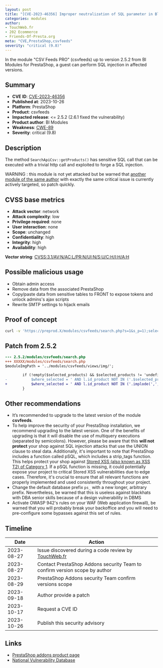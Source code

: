 ```yaml
---
layout: post
title: "[CVE-2023-46356] Improper neutralization of SQL parameter in Bl Modules - CSV Feeds PRO module for PrestaShop"
categories: modules
author:
- TouchWeb.fr
- 202 Ecommerce
- Friends-Of-Presta.org
meta: "CVE,PrestaShop,csvfeeds"
severity: "critical (9.8)"
---
```


In the module "CSV Feeds PRO" (csvfeeds) up to version 2.5.2 from Bl Modules for PrestaShop, a guest can perform SQL injection in affected versions.


## Summary

* **CVE ID**: [CVE-2023-46356](https://cve.mitre.org/cgi-bin/cvename.cgi?name=CVE-2023-46356)
* **Published at**: 2023-10-26
* **Platform**: PrestaShop
* **Product**: csvfeeds
* **Impacted release**: <= 2.5.2 (2.6.1 fixed the vulnerability)
* **Product author**: Bl Modules
* **Weakness**: [CWE-89](https://cwe.mitre.org/data/definitions/89.html)
* **Severity**: critical (9.8)

## Description

The method `SearchApiCsv::getProducts()` has sensitive SQL call that can be executed with a trivial http call and exploited to forge a SQL injection.

WARNING : this module is not yet attacked but be warned that [another module of the same author](https://github.com/friends-of-presta/security-advisories/blob/main/_posts/2023-08-29-xmlfeeds.md) with exactly the same critical issue is currently actively targeted, so patch quickly.

## CVSS base metrics

* **Attack vector**: network
* **Attack complexity**: low
* **Privilege required**: none
* **User interaction**: none
* **Scope**: unchanged
* **Confidentiality**: high
* **Integrity**: high
* **Availability**: high

**Vector string**: [CVSS:3.1/AV:N/AC:L/PR:N/UI:N/S:U/C:H/I:H/A:H](https://nvd.nist.gov/vuln-metrics/cvss/v3-calculator?vector=AV:N/AC:L/PR:N/UI:N/S:U/C:H/I:H/A:H)

## Possible malicious usage

* Obtain admin access
* Remove data from the associated PrestaShop
* Copy/paste data from sensitive tables to FRONT to expose tokens and unlock admins's ajax scripts
* Rewrite SMTP settings to hijack emails


## Proof of concept


```bash
curl -v 'https://preprod.X/modules/csvfeeds/search.php?s=1&s_p=1);select(0x73656C65637420736C656570283432293B)INTO@a;prepare`b`from@a;execute`b`;--'
```

## Patch from 2.5.2

```diff
--- 2.5.2/modules/csvfeeds/search.php
+++ XXXXX/modules/csvfeeds/search.php
$moduleImgPath = '../modules/csvfeeds/views/img/';

        if (!empty($selected_products) && $selected_products != 'undefined') {
-           $where_selected = ' AND l.id_product NOT IN ('.$selected_products.')';
+           $where_selected = ' AND l.id_product NOT IN ('.implode(',', array_map('intval', explode(',', $selected_products))).')';
        }
```

## Other recommendations

* It’s recommended to upgrade to the latest version of the module **csvfeeds**.
* To help improve the security of your PrestaShop installation, we recommend upgrading to the latest version. One of the benefits of upgrading is that it will disable the use of multiquery executions (separated by semicolons). However, please be aware that this **will not protect** your shop against SQL injection attacks that use the UNION clause to steal data. Additionally, it's important to note that PrestaShop includes a function called pSQL, which includes a strip_tags function. This helps protect your shop against [Stored XSS (also known as XSS T2) of Category 1](https://security.friendsofpresta.org/modules/2023/02/07/stored-xss.html). If a pSQL function is missing, it could potentially expose your project to critical Stored XSS vulnerabilities due to edge cases. Therefore, it's crucial to ensure that all relevant functions are properly implemented and used consistently throughout your project.
* Change the default database prefix `ps_` with a new longer, arbitrary prefix. Nevertheless, be warned that this is useless against blackhats with DBA senior skills because of a design vulnerability in DBMS
* Activate OWASP 942's rules on your WAF (Web application firewall), be warned that you will probably break your backoffice and you will need to pre-configure some bypasses against this set of rules.

## Timeline

| Date | Action |
|--|--|
| 2023-08-27 | Issue discovered during a code review by [TouchWeb.fr](https://www.touchweb.fr) |
| 2023-08-27 | Contact PrestaShop Addons security Team to confirm version scope by author |
| 2023-08-29 | PrestaShop Addons security Team confirm versions scope |
| 2023-09-18 | Author provide a patch |
| 2023-10-17 | Request a CVE ID |
| 2023-10-26 | Publish this security advisory |

## Links

* [PrestaShop addons product page](https://addons.prestashop.com/fr/import-export-de-donnees/47855-csv-feeds-pro.html)
* [National Vulnerability Database](https://nvd.nist.gov/vuln/detail/CVE-2023-46356)
